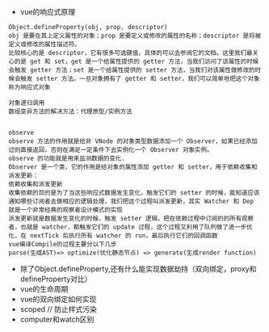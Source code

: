 - vue的响应式原理
  

```
Object.defineProperty(obj, prop, descriptor)
obj 是要在其上定义属性的对象；prop 是要定义或修改的属性的名称；descriptor 是将被定义或修改的属性描述符。
比较核心的是 descriptor，它有很多可选键值，具体的可以去参阅它的文档。这里我们最关心的是 get 和 set，get 是一个给属性提供的 getter 方法，当我们访问了该属性的时候会触发 getter 方法；set 是一个给属性提供的 setter 方法，当我们对该属性做修改的时候会触发 setter 方法。一旦对象拥有了 getter 和 setter，我们可以简单地把这个对象称为响应式对象

对象递归调用
数组变异方法的解决方法：代理原型/实例方法


observe
observe 方法的作用就是给非 VNode 的对象类型数据添加一个 Observer，如果已经添加过则直接返回，否则在满足一定条件下去实例化一个 Observer 对象实例。
observe 的功能就是用来监测数据的变化.
Observer 是一个类，它的作用是给对象的属性添加 getter 和 setter，用于依赖收集和派发更新：
依赖收集和派发更新
收集依赖的目的是为了当这些响应式数据发生变化，触发它们的 setter 的时候，能知道应该通知哪些订阅者去做相应的逻辑处理，我们把这个过程叫派发更新，其实 Watcher 和 Dep 就是一个非常经典的观察者设计模式的实现
派发更新就是数据发生变化的时候，触发 setter 逻辑，把在依赖过程中订阅的的所有观察者，也就是 watcher，都触发它们的 update 过程，这个过程又利用了队列做了进一步优化，在 nextTick 后执行所有 watcher 的 run，最后执行它们的回调函数
vue编译Compile的过程主要分以下几步
parse(生成AST)=> optimize(优化静态节点) => generate(生成render function)

```
- 除了Object.defineProperty,还有什么能实现数据劫持（双向绑定，proxy和defineProperty对比）
- vue的生命周期
- vue的双向绑定如何实现
- scoped // 防止样式污染
- computer和watch区别
